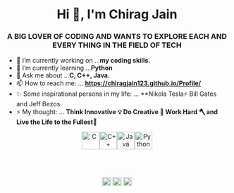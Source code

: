 <a href="https://icons8.com/icon/40670/c-programming"></a>
<a href="https://icons8.com/icon/40669/c++"></a>
<a href="https://icons8.com/icon/13679/java"></a>
<a href="https://icons8.com/icon/13441/python"></a>
<h1 align="center">Hi 👋, I'm Chirag Jain</h1>
<h3 align="center"> A BIG LOVER OF CODING AND WANTS TO EXPLORE EACH AND EVERY THING IN THE FIELD OF TECH</h3>

- 🔭 I’m currently working on ...**my coding skills.**
- 🌱 I’m currently learning ...**Python**
- 💬 Ask me about ...**C, C++, Java.**
- 📫 How to reach me: ... **https://chiragjain123.github.io/Profile/**
- ✨ Some inspirational persons in my life: ... **Nikola Tesla⚡ Bill Gates and Jeff Bezos
- ⚡ My thought: ... **Think Innovative 💡 Do Creative 🙇 Work Hard 🪓 and Live the Life to the Fullest🤩**
<p align="center"> <img src="https://img.icons8.com/color/48/000000/c-programming.png" height="40" width="40" alt="C"/><img src="https://img.icons8.com/color/48/000000/c-plus-plus-logo.png" height="40" width="40" alt="C++"/><img src="https://img.icons8.com/color/48/000000/java-coffee-cup-logo.png" height="40" width="40" alt="Java"/><img src="https://img.icons8.com/color/48/000000/python.png" height="40" width="40" alt="Python"/></p>
<br>
<br>
<p align="center">
<a href="https://www.linkedin.com/in/chirag-jain-9614481b6/" target="blank"><img align="center" src="https://cdn.jsdelivr.net/npm/simple-icons@3.0.1/icons/linkedin.svg" alt="ChiragJain" height="20" width="20" /></a>
<a href="https://www.facebook.com/profile.php?id=100014606834040" target="blank"><img align="center" src="https://cdn.jsdelivr.net/npm/simple-icons@3.0.1/icons/facebook.svg" alt="ChiragJain" height="20" width="20" /></a>
  <a href="https://www.instagram.com/plethora_of_cuteness_chirag/" target="blank"><img align="center" src="https://cdn.jsdelivr.net/npm/simple-icons@3.0.1/icons/instagram.svg" alt="ChiragJain" height="20" width="20" /></a>
</p>
